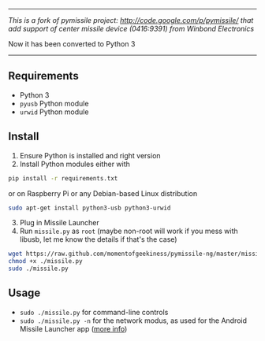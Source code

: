 ***
_This is a fork of pymissile project: http://code.google.com/p/pymissile/
that add support of center missile device (0416:9391) from Winbond Electronics_

Now it has been converted to Python 3
***

Requirements
------------

* Python 3
* `pyusb` Python module
* `urwid` Python module

Install
-------

1. Ensure Python is installed and right version
2. Install Python modules either with

```bash
pip install -r requirements.txt
```

or on Raspberry Pi or any Debian-based Linux distribution

```bash
sudo apt-get install python3-usb python3-urwid
```

3. Plug in Missile Launcher
4. Run `missile.py` as `root` (maybe non-root will work if you mess with libusb, let me know the details if that's the case)

```bash
wget https://raw.github.com/momentofgeekiness/pymissile-ng/master/missile.py
chmod +x ./missile.py
sudo ./missile.py
```
    
Usage
-----
* `sudo ./missile.py` for command-line controls
* `sudo ./missile.py -n` for the network modus, as used for the Android Missile Launcher app ([more info](http://www.momentofgeekiness.com))
